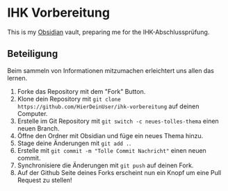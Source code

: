 # IHK Vorbereitung

This is my [Obsidian](https://obsidian.md/) vault, preparing me for the IHK-Abschlussprüfung.

## Beteiligung

Beim sammeln von Informationen mitzumachen erleichtert uns allen das lernen.

1. Forke das Repository mit dem "Fork" Button.
2. Klone dein Repository mit `git clone https://github.com/HierDeinUser/ihk-vorbereitung` auf deinen Computer.
3. Erstelle im Git Repository mit `git switch -c neues-tolles-thema` einen neuen Branch.
4. Öffne den Ordner mit Obsidian und füge ein neues Thema hinzu.
5. Stage deine Änderungen mit `git add .`.
6. Erstelle mit `git commit -m "Tolle Commit Nachricht"` einen neuen commit.
7. Synchronisiere die Änderungen mit `git push` auf deinen Fork.
8. Auf der Github Seite deines Forks erscheint nun ein Knopf um eine Pull Request zu stellen!
